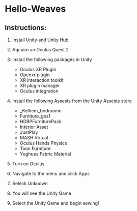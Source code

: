 # Hello-Weaves


  
  ## Instructions: ##

1. Install Unity and Unity Hub
2. Aqcuire an Oculus Quest 2
3. Install the following packages in Unity
    * Oculus XR Plugin
    * Openxr plugin
    * XR interaction toolkit
    * XR plugin manager
    * Oculus integration

4. Install the following Assests from the Unity Assests store
    * _Kelhem_bedroomn
    * Furniture_ges1
    * HDRPFurniturePack
    * Interior Asset
    * JustPlay
    * MASH Virtual
    * Oculus Hands Physics
    * Toon Furniture
    * Yughues Fabric Material

5. Turn on Oculus
6. Navigate to the menu and click Apps
7. Seleck Unknown
8. You will see the Unity Game
9. Select the Unity Game and begin sewing!
